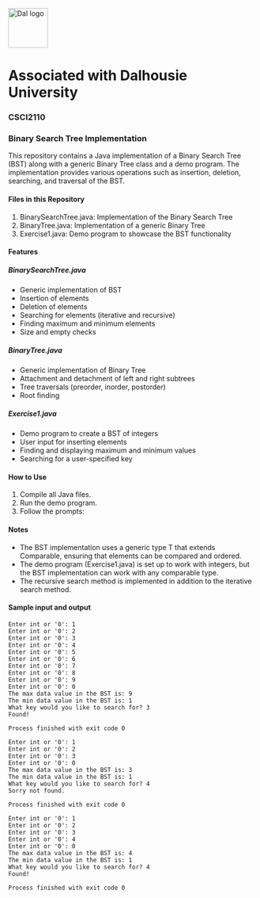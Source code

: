 <img src="https://github.com/user-attachments/assets/2ad86f70-12b4-4500-997d-9f8c1874a9b5" alt="Dal logo" width="80"/>
<h1>Associated with Dalhousie University</h1>

### CSCI2110

### Binary Search Tree Implementation
This repository contains a Java implementation of a Binary Search Tree (BST) along with a generic Binary Tree class and a demo program. The implementation provides various operations such as insertion, deletion, searching, and traversal of the BST.

#### Files in this Repository

1. BinarySearchTree.java: Implementation of the Binary Search Tree
2. BinaryTree.java: Implementation of a generic Binary Tree
3. Exercise1.java: Demo program to showcase the BST functionality

#### Features
##### BinarySearchTree.java

- Generic implementation of BST
- Insertion of elements
- Deletion of elements
- Searching for elements (iterative and recursive)
- Finding maximum and minimum elements
- Size and empty checks

##### BinaryTree.java

- Generic implementation of Binary Tree
- Attachment and detachment of left and right subtrees
- Tree traversals (preorder, inorder, postorder)
- Root finding

##### Exercise1.java

- Demo program to create a BST of integers
- User input for inserting elements
- Finding and displaying maximum and minimum values
- Searching for a user-specified key

#### How to Use

1. Compile all Java files.
2. Run the demo program.
3. Follow the prompts:

#### Notes
- The BST implementation uses a generic type T that extends Comparable<T>, ensuring that elements can be compared and ordered.
- The demo program (Exercise1.java) is set up to work with integers, but the BST implementation can work with any comparable type.
- The recursive search method is implemented in addition to the iterative search method.

#### Sample input and output
```
Enter int or '0': 1
Enter int or '0': 2
Enter int or '0': 3
Enter int or '0': 4
Enter int or '0': 5
Enter int or '0': 6
Enter int or '0': 7
Enter int or '0': 8
Enter int or '0': 9
Enter int or '0': 0
The max data value in the BST is: 9
The min data value in the BST is: 1
What key would you like to search for? 3
Found!

Process finished with exit code 0

Enter int or '0': 1
Enter int or '0': 2
Enter int or '0': 3
Enter int or '0': 0
The max data value in the BST is: 3
The min data value in the BST is: 1
What key would you like to search for? 4
Sorry not found.

Process finished with exit code 0

Enter int or '0': 1
Enter int or '0': 2
Enter int or '0': 3
Enter int or '0': 4
Enter int or '0': 0
The max data value in the BST is: 4
The min data value in the BST is: 1
What key would you like to search for? 4
Found!

Process finished with exit code 0
```
